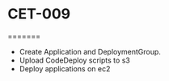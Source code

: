 # CET-009
=======
- Create Application and DeploymentGroup.
- Upload CodeDeploy scripts to s3 
- Deploy applications on ec2

